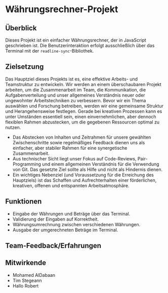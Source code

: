 # Währungsrechner-Projekt

## Überblick

Dieses Projekt ist ein einfacher Währungsrechner, der in JavaScript geschrieben ist. Die Benutzerinteraktion erfolgt ausschließlich über das Terminal mit der `readline-sync`-Bibliothek.

## Zielsetzung

Das Hauptziel dieses Projekts ist es, eine effektive Arbeits- und Teamstruktur zu entwickeln. Wir werden an einem überschaubaren Projekt arbeiten, um die Zusammenarbeit im Team, die Kommunikation, die Aufgabenverteilung und unser allgemeines Verständnis neuer oder ungewohnter Arbeitstechniken zu verbessern.
Bevor wir ein Thema auswählen und Forschung betreiben, werden wir eine gemeinsame Struktur und Herangehensweise festlegen. Gerade bei kreativen Prozessen kann es unter Umständen essentiell sein, einen einvernehmlichen, aber dennoch flexiblen Rahmen abzustecken, um die gegebenen Ressourcen optimal zu nutzen.
- Das Abstecken von Inhalten und Zeitrahmen für unsere gewählten Zwischenschritte sowie regelmäßiges Feedback dienen uns als einfacher, aber stabiler Rahmen für eine synergetische Zusammenarbeit.
- Aus technischer Sicht liegt unser Fokus auf Code-Reviews, Pair-Programming und einem allgemeinen Verständnis für die Verwendung von Git. Das gesetzte Ziel sollte als Hilfe und nicht als Hindernis dienen.
- Ein wichtiges Nebenziel (und Voraussetzung für die Erreichung des Hauptziels) ist das Schaffen und Aufrechterhalten einer förderlichen, kreativen, offenen und entspannten Arbeitsatmosphäre.

## Funktionen

- Eingabe der Währungen und Beträge über das Terminal.
- Validierung der Eingaben auf Korrektheit.
- Währungsumrechnung zwischen verschiedenen Währungen.
- Ausgabe der umgerechneten Beträge im Terminal.

## Team-Feedback/Erfahrungen


## Mitwirkende

- Mohamed AlDabaan
- Tim Stegeann
- Hallo Robert
